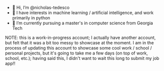 - 👋 Hi, I’m @nicholas-tedesco
- 👀 I have interests in machine learning / artificial intelligence, and work primarily in python
- 🌱 I’m currently pursuing a master's in computer science from Georgia Tech

NOTE: this is a work-in-progress account; I actually have another account, but felt that it was a bit too messy to showcase at the moment. I am in the process of updating this account to showcase some cool work / school / personal projects, but it's going to take me a few days (on top of work, school, etc.); having said this, I didn't want to wait this long to submit my job app!!

<!---
nicholas-tedesco/nicholas-tedesco is a ✨ special ✨ repository because its `README.md` (this file) appears on your GitHub profile.
You can click the Preview link to take a look at your changes.
--->
